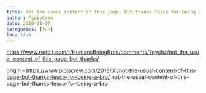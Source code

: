 ```yaml
---
title: Not the usual content of this page. But thanks Tesco for being a bro
author: PipisCrew
date: 2018-01-17
categories: [fun]
toc: true
---
```


https://www.reddit.com/r/HumansBeingBros/comments/7qwjhz/not_the_usual_content_of_this_page_but_thanks/

origin - https://www.pipiscrew.com/2018/01/not-the-usual-content-of-this-page-but-thanks-tesco-for-being-a-bro/ not-the-usual-content-of-this-page-but-thanks-tesco-for-being-a-bro